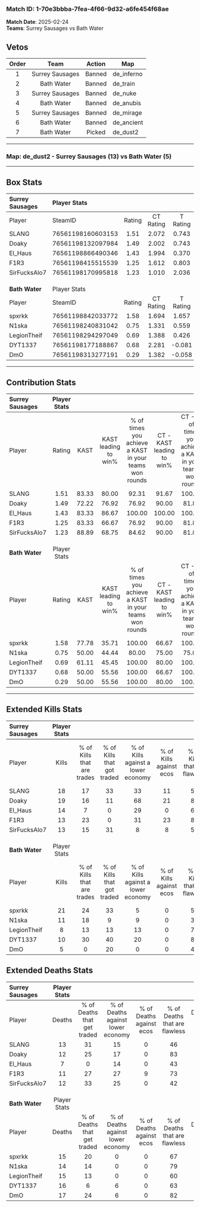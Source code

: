 ### Match ID: 1-70e3bbba-7fea-4f66-9d32-a6fe454f68ae  
**Match Date**: 2025-02-24  
**Teams**: Surrey Sausages vs Bath Water  

## Vetos  

| Order | Team | Action | Map |
| :---: | :--: | :----: | --- |
| 1 | Surrey Sausages | Banned | de_inferno |
| 2 | Bath Water | Banned | de_train |
| 3 | Surrey Sausages | Banned | de_nuke |
| 4 | Bath Water | Banned | de_anubis |
| 5 | Surrey Sausages | Banned | de_mirage |
| 6 | Bath Water | Banned | de_ancient |
| 7 | Bath Water | Picked | de_dust2 |

---  

### **Map**: de_dust2 - Surrey Sausages (13) vs Bath Water (5)  
---  

## Box Stats  

| **Surrey Sausages** | Player Stats      |        |           |          |       |       |       |         |        |      |     |
| :- | :- | :-: | :-: | :-: | :-: | :-: | :-: | :-: | :-: | :-: | :-: |
| Player              | SteamID           | Rating | CT Rating | T Rating | KAST  |  ADR  | Kills | Assists | Deaths | K/D  | HS% |
| SLANG               | 76561198160603153 |  1.51  |   2.072   |  0.743   | 83.33 | 101.1 |  18   |    6    |   13   | 1.38 | 22  |
| Doaky               | 76561198132097984 |  1.49  |   2.002   |  0.743   | 72.22 | 103.0 |  19   |    3    |   12   | 1.58 | 10  |
| El_Haus             | 76561198866490346 |  1.43  |   1.994   |  0.370   | 83.33 | 82.4  |  14   |    6    |   7    | 2.00 | 64  |
| F1R3                | 76561198415515539 |  1.25  |   1.612   |  0.803   | 83.33 | 80.1  |  13   |    5    |   11   | 1.18 | 61  |
| SirFucksAlo7        | 76561198170995818 |  1.23  |   1.010   |  2.036   | 88.89 | 68.7  |  13   |    5    |   12   | 1.08 | 38  |
|                     |                   |        |           |          |       |       |       |         |        |      |     |
|                     |                   |        |           |          |       |       |       |         |        |      |     |
|                     |                   |        |           |          |       |       |       |         |        |      |     |
| **Bath Water**      | Player Stats      |        |           |          |       |       |       |         |        |      |     |
| Player              | SteamID           | Rating | CT Rating | T Rating | KAST  |  ADR  | Kills | Assists | Deaths | K/D  | HS% |
| spxrkk              | 76561198842033772 |  1.58  |   1.694   |  1.657   | 77.78 | 116.4 |  21   |    2    |   15   | 1.40 | 28  |
| N1ska               | 76561198240831042 |  0.75  |   1.331   |  0.559   | 50.00 | 63.6  |  11   |    2    |   14   | 0.79 | 63  |
| LegionTheif         | 76561198294297049 |  0.69  |   1.388   |  0.426   | 61.11 | 62.3  |   8   |    7    |   15   | 0.53 | 37  |
| DYT1337             | 76561198177188867 |  0.68  |   2.281   |  -0.081  | 50.00 | 67.6  |  10   |    5    |   16   | 0.63 | 60  |
| DmO                 | 76561198313277191 |  0.29  |   1.382   |  -0.058  | 50.00 | 35.7  |   5   |    3    |   17   | 0.29 | 20  |
---  

## Contribution Stats  

| **Surrey Sausages** | Player Stats |       |                      |                                                        |                           |                                                             |                          |                                                            |
| :- | :-: | :-: | :-: | :-: | :-: | :-: | :-: | :-: |
| Player              |    Rating    | KAST  | KAST leading to win% | % of times you achieve a KAST in your teams won rounds | CT - KAST leading to win% | CT - % of times you achieve a KAST in your teams won rounds | T - KAST leading to win% | T - % of times you achieve a KAST in your teams won rounds |
| SLANG               |     1.51     | 83.33 |        80.00         |                         92.31                          |           91.67           |                           100.00                            |          33.33           |                           50.00                            |
| Doaky               |     1.49     | 72.22 |        76.92         |                         76.92                          |           90.00           |                            81.82                            |          33.33           |                           50.00                            |
| El_Haus             |     1.43     | 83.33 |        86.67         |                         100.00                         |          100.00           |                           100.00                            |          50.00           |                           100.00                           |
| F1R3                |     1.25     | 83.33 |        66.67         |                         76.92                          |           90.00           |                            81.82                            |          20.00           |                           50.00                            |
| SirFucksAlo7        |     1.23     | 88.89 |        68.75         |                         84.62                          |           90.00           |                            81.82                            |          33.33           |                           100.00                           |
|                     |              |       |                      |                                                        |                           |                                                             |                          |                                                            |
|                     |              |       |                      |                                                        |                           |                                                             |                          |                                                            |
|                     |              |       |                      |                                                        |                           |                                                             |                          |                                                            |
| **Bath Water**      | Player Stats |       |                      |                                                        |                           |                                                             |                          |                                                            |
| Player              |    Rating    | KAST  | KAST leading to win% | % of times you achieve a KAST in your teams won rounds | CT - KAST leading to win% | CT - % of times you achieve a KAST in your teams won rounds | T - KAST leading to win% | T - % of times you achieve a KAST in your teams won rounds |
| spxrkk              |     1.58     | 77.78 |        35.71         |                         100.00                         |           66.67           |                           100.00                            |          12.50           |                           100.00                           |
| N1ska               |     0.75     | 50.00 |        44.44         |                         80.00                          |           75.00           |                            75.00                            |          20.00           |                           100.00                           |
| LegionTheif         |     0.69     | 61.11 |        45.45         |                         100.00                         |           80.00           |                           100.00                            |          16.67           |                           100.00                           |
| DYT1337             |     0.68     | 50.00 |        55.56         |                         100.00                         |           66.67           |                           100.00                            |          33.33           |                           100.00                           |
| DmO                 |     0.29     | 50.00 |        55.56         |                         100.00                         |           80.00           |                           100.00                            |          25.00           |                           100.00                           |
---  

## Extended Kills Stats  

| **Surrey Sausages** | Player Stats |                            |                            |                                    |                         |                              |                                 |                                       |                    |           |
| :- | :-: | :-: | :-: | :-: | :-: | :-: | :-: | :-: | :-: | :-: |
| Player              |    Kills     | % of Kills that are trades | % of Kills that got traded | % of Kills against a lower economy | % of Kills against ecos | % of Kills that are flawless | % of Kills that are close duels | % of Kills that are assisted by flash | Pistol Round Kills | AWP Kills |
| SLANG               |      18      |             17             |             33             |                 33                 |           11            |              56              |               22                |                  11                   |         2          |     0     |
| Doaky               |      19      |             16             |             11             |                 68                 |           21            |              89              |                0                |                   0                   |         0          |    15     |
| El_Haus             |      14      |             7              |             0              |                 29                 |            0            |              64              |                7                |                   0                   |         1          |     0     |
| F1R3                |      13      |             23             |             0              |                 31                 |           23            |              85              |                0                |                   0                   |         1          |     1     |
| SirFucksAlo7        |      13      |             15             |             31             |                 8                  |            8            |              54              |                8                |                  15                   |         2          |     0     |
|                     |              |                            |                            |                                    |                         |                              |                                 |                                       |                    |           |
|                     |              |                            |                            |                                    |                         |                              |                                 |                                       |                    |           |
|                     |              |                            |                            |                                    |                         |                              |                                 |                                       |                    |           |
| **Bath Water**      | Player Stats |                            |                            |                                    |                         |                              |                                 |                                       |                    |           |
| Player              |    Kills     | % of Kills that are trades | % of Kills that got traded | % of Kills against a lower economy | % of Kills against ecos | % of Kills that are flawless | % of Kills that are close duels | % of Kills that are assisted by flash | Pistol Round Kills | AWP Kills |
| spxrkk              |      21      |             24             |             33             |                 5                  |            0            |              57              |                5                |                  10                   |         3          |     3     |
| N1ska               |      11      |             18             |             9              |                 9                  |            0            |              36              |               27                |                   0                   |         0          |     1     |
| LegionTheif         |      8       |             13             |             13             |                 13                 |            0            |              75              |                0                |                   0                   |         0          |     0     |
| DYT1337             |      10      |             30             |             40             |                 20                 |            0            |              80              |                0                |                   0                   |         4          |     0     |
| DmO                 |      5       |             0              |             20             |                 0                  |            0            |              40              |               20                |                   0                   |         1          |     0     |
## Extended Deaths Stats  

| **Surrey Sausages** | Player Stats |                             |                                   |                          |                               |                            |                           |               |
| :- | :-: | :-: | :-: | :-: | :-: | :-: | :-: | :-: |
| Player              |    Deaths    | % of Deaths that get traded | % of Deaths against lower economy | % of Deaths against ecos | % of Deaths that are flawless | % of Deaths that are close | % of Deaths while blinded | Deaths to AWP |
| SLANG               |      13      |             31              |                15                 |            0             |              46               |             15             |             8             |       0       |
| Doaky               |      12      |             25              |                17                 |            0             |              83               |             8              |             0             |       2       |
| El_Haus             |      7       |              0              |                14                 |            0             |              43               |             29             |             0             |       0       |
| F1R3                |      11      |             27              |                27                 |            9             |              73               |             0              |             0             |       0       |
| SirFucksAlo7        |      12      |             33              |                25                 |            0             |              42               |             0              |             8             |       2       |
|                     |              |                             |                                   |                          |                               |                            |                           |               |
|                     |              |                             |                                   |                          |                               |                            |                           |               |
|                     |              |                             |                                   |                          |                               |                            |                           |               |
| **Bath Water**      | Player Stats |                             |                                   |                          |                               |                            |                           |               |
| Player              |    Deaths    | % of Deaths that get traded | % of Deaths against lower economy | % of Deaths against ecos | % of Deaths that are flawless | % of Deaths that are close | % of Deaths while blinded | Deaths to AWP |
| spxrkk              |      15      |             20              |                 0                 |            0             |              67               |             7              |            13             |       1       |
| N1ska               |      14      |             14              |                 0                 |            0             |              79               |             0              |             0             |       5       |
| LegionTheif         |      15      |             13              |                 0                 |            0             |              60               |             13             |             7             |       3       |
| DYT1337             |      16      |              6              |                 6                 |            0             |              63               |             19             |             6             |       4       |
| DmO                 |      17      |             24              |                 6                 |            0             |              82               |             0              |             0             |       3       |
